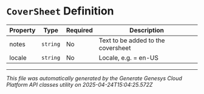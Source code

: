 # `CoverSheet` Definition

| Property | Type | Required | Description |
|----------|------|----------|-------------|
| notes | `string` | No | Text to be added to the coversheet |
| locale | `string` | No | Locale, e.g. = en-US |

---

*This file was automatically generated by the Generate Genesys Cloud Platform API classes utility on 2025-04-24T15:04:25.572Z*
